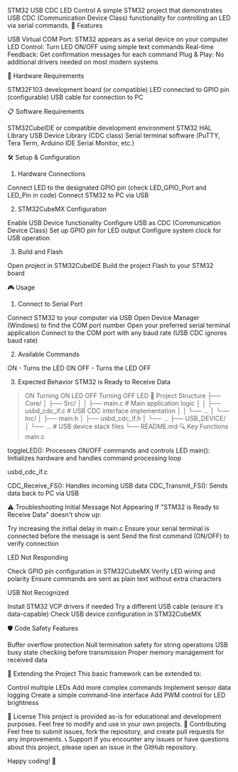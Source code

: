STM32 USB CDC LED Control
A simple STM32 project that demonstrates USB CDC (Communication Device Class) functionality for controlling an LED via serial commands.
🚀 Features

USB Virtual COM Port: STM32 appears as a serial device on your computer
LED Control: Turn LED ON/OFF using simple text commands
Real-time Feedback: Get confirmation messages for each command
Plug & Play: No additional drivers needed on most modern systems

🔧 Hardware Requirements

STM32F103 development board (or compatible)
LED connected to GPIO pin (configurable)
USB cable for connection to PC

📋 Software Requirements

STM32CubeIDE or compatible development environment
STM32 HAL Library
USB Device Library (CDC class)
Serial terminal software (PuTTY, Tera Term, Arduino IDE Serial Monitor, etc.)

🛠️ Setup & Configuration
1. Hardware Connections

Connect LED to the designated GPIO pin (check LED_GPIO_Port and LED_Pin in code)
Connect STM32 to PC via USB

2. STM32CubeMX Configuration

Enable USB Device functionality
Configure USB as CDC (Communication Device Class)
Set up GPIO pin for LED output
Configure system clock for USB operation

3. Build and Flash

Open project in STM32CubeIDE
Build the project
Flash to your STM32 board

🎮 Usage
1. Connect to Serial Port

Connect STM32 to your computer via USB
Open Device Manager (Windows) to find the COM port number
Open your preferred serial terminal application
Connect to the COM port with any baud rate (USB CDC ignores baud rate)

2. Available Commands

ON - Turns the LED ON
OFF - Turns the LED OFF

3. Expected Behavior
STM32 is Ready to Receive Data
> ON
Turning ON LED
> OFF
Turning OFF LED
📁 Project Structure
├── Core/
│   ├── Src/
│   │   ├── main.c              # Main application logic
│   │   ├── usbd_cdc_if.c       # USB CDC interface implementation
│   │   └── ...
│   └── Inc/
│       ├── main.h
│       ├── usbd_cdc_if.h
│       └── ...
├── USB_DEVICE/
│   └── ...                     # USB device stack files
└── README.md
🔍 Key Functions
main.c

toggleLED(): Processes ON/OFF commands and controls LED
main(): Initializes hardware and handles command processing loop

usbd_cdc_if.c

CDC_Receive_FS(): Handles incoming USB data
CDC_Transmit_FS(): Sends data back to PC via USB

⚠️ Troubleshooting
Initial Message Not Appearing
If "STM32 is Ready to Receive Data" doesn't show up:

Try increasing the initial delay in main.c
Ensure your serial terminal is connected before the message is sent
Send the first command (ON/OFF) to verify connection

LED Not Responding

Check GPIO pin configuration in STM32CubeMX
Verify LED wiring and polarity
Ensure commands are sent as plain text without extra characters

USB Not Recognized

Install STM32 VCP drivers if needed
Try a different USB cable (ensure it's data-capable)
Check USB device configuration in STM32CubeMX

🛡️ Code Safety Features

Buffer overflow protection
Null termination safety for string operations
USB busy state checking before transmission
Proper memory management for received data

🔄 Extending the Project
This basic framework can be extended to:

Control multiple LEDs
Add more complex commands
Implement sensor data logging
Create a simple command-line interface
Add PWM control for LED brightness

📜 License
This project is provided as-is for educational and development purposes. Feel free to modify and use in your own projects.
🤝 Contributing
Feel free to submit issues, fork the repository, and create pull requests for any improvements.
📞 Support
If you encounter any issues or have questions about this project, please open an issue in the GitHub repository.

Happy coding! 🎉
